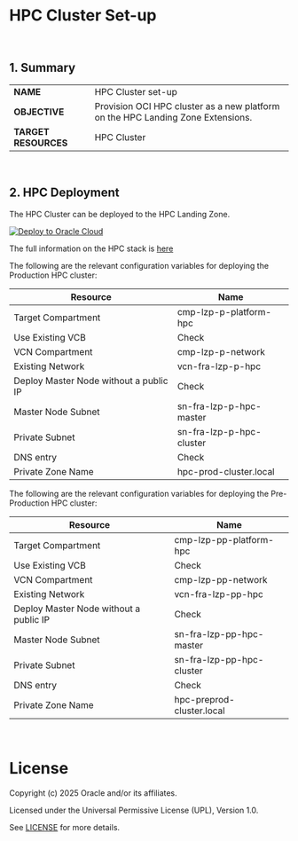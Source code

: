# HPC Cluster Set-up <!-- omit from toc -->
&nbsp; 

## **1. Summary**

|                      |                                                       |
| -------------------- | ----------------------------------------------------- |
| **NAME**         | HPC Cluster set-up                                    |
| **OBJECTIVE**        | Provision OCI HPC cluster as a new platform on the HPC Landing Zone Extensions. |
| **TARGET RESOURCES** | HPC Cluster                                                  |

&nbsp; 

## **2. HPC Deployment**

The HPC Cluster can be deployed to the HPC Landing Zone.

[![Deploy to Oracle Cloud](https://oci-resourcemanager-plugin.plugins.oci.oraclecloud.com/latest/deploy-to-oracle-cloud.svg)](https://cloud.oracle.com/resourcemanager/stacks/create?zipUrl=https://github.com/oracle-quickstart/oci-hpc/archive/refs/heads/master.zip)

The full information on the HPC stack is [here](https://github.com/oracle-quickstart/oci-hpc/)

The following are the relevant configuration variables for deploying the Production HPC cluster:

| Resource | Name |
| --- | --- |
| Target Compartment | cmp-lzp-p-platform-hpc |
| Use Existing VCB | Check |
| VCN Compartment | cmp-lzp-p-network |
| Existing Network | vcn-fra-lzp-p-hpc |
| Deploy Master Node without a public IP | Check |
| Master Node Subnet | sn-fra-lzp-p-hpc-master |
| Private Subnet | sn-fra-lzp-p-hpc-cluster |
| DNS entry | Check |
| Private Zone Name | hpc-prod-cluster.local |

The following are the relevant configuration variables for deploying the Pre-Production HPC cluster:

| Resource | Name |
| --- | --- |
| Target Compartment | cmp-lzp-pp-platform-hpc |
| Use Existing VCB | Check |
| VCN Compartment | cmp-lzp-pp-network |
| Existing Network | vcn-fra-lzp-pp-hpc |
| Deploy Master Node without a public IP | Check |
| Master Node Subnet | sn-fra-lzp-pp-hpc-master |
| Private Subnet | sn-fra-lzp-pp-hpc-cluster |
| DNS entry | Check |
| Private Zone Name | hpc-preprod-cluster.local |

&nbsp;

# License <!-- omit from toc -->

Copyright (c) 2025 Oracle and/or its affiliates.

Licensed under the Universal Permissive License (UPL), Version 1.0.

See [LICENSE](/LICENSE.txt) for more details.
